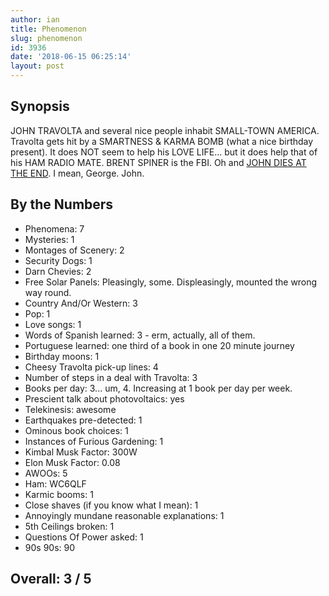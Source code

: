 ```yaml
---
author: ian
title: Phenomenon
slug: phenomenon
id: 3936
date: '2018-06-15 06:25:14'
layout: post
---
```


## Synopsis

JOHN TRAVOLTA and several nice people inhabit SMALL-TOWN AMERICA. Travolta gets hit by a SMARTNESS & KARMA BOMB (what a nice birthday present). It does NOT seem to help his LOVE LIFE... but it does help that of his HAM RADIO MATE. BRENT SPINER is the FBI. Oh and [JOHN DIES AT THE END](https://ianrenton.com/filmreviews/john-dies-at-the-end/). I mean, George. John.

## By the Numbers

*   Phenomena: 7
*   Mysteries: 1
*   Montages of Scenery: 2
*   Security Dogs: 1
*   Darn Chevies: 2
*   Free Solar Panels: Pleasingly, some. Displeasingly, mounted the wrong way round.
*   Country And/Or Western: 3
*   Pop: 1
*   Love songs: 1
*   Words of Spanish learned: 3 - erm, actually, all of them.
*   Portuguese learned: one third of a book in one 20 minute journey
*   Birthday moons: 1
*   Cheesy Travolta pick-up lines: 4
*   Number of steps in a deal with Travolta: 3
*   Books per day: 3... um, 4\. Increasing at 1 book per day per week.
*   Prescient talk about photovoltaics: yes
*   Telekinesis: awesome
*   Earthquakes pre-detected: 1
*   Ominous book choices: 1
*   Instances of Furious Gardening: 1
*   Kimbal Musk Factor: 300W
*   Elon Musk Factor: 0.08
*   AWOOs: 5
*   Ham: WC6QLF
*   Karmic booms: 1
*   Close shaves (if you know what I mean): 1
*   Annoyingly mundane reasonable explanations: 1
*   5th Ceilings broken: 1
*   Questions Of Power asked: 1
*   90s 90s: 90

## Overall: 3 / 5